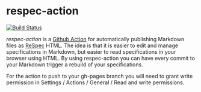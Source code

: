 # respec-action

[![Build Status](https://github.com/edsu/respec-action/workflows/tests/badge.svg)](https://github.com/edsu/respec-action/actions/workflows/main.yml)

*respec-action* is a [Github Action] for automatically publishing Markdown files as [ReSpec] HTML. The idea is that it is easier to edit and manage specifications in Markdown, but easier to read specifications in your browser using HTML. By using respec-action you can have every commit to your Markdown trigger a rebuild of your specifications.

For the action to push to your gh-pages branch you will need to grant write permission in Settings / Actions / General / Read and write permissions.

[ReSpec]: https://respec.org/docs/
[Github Action]: https://docs.github.com/en/actions
